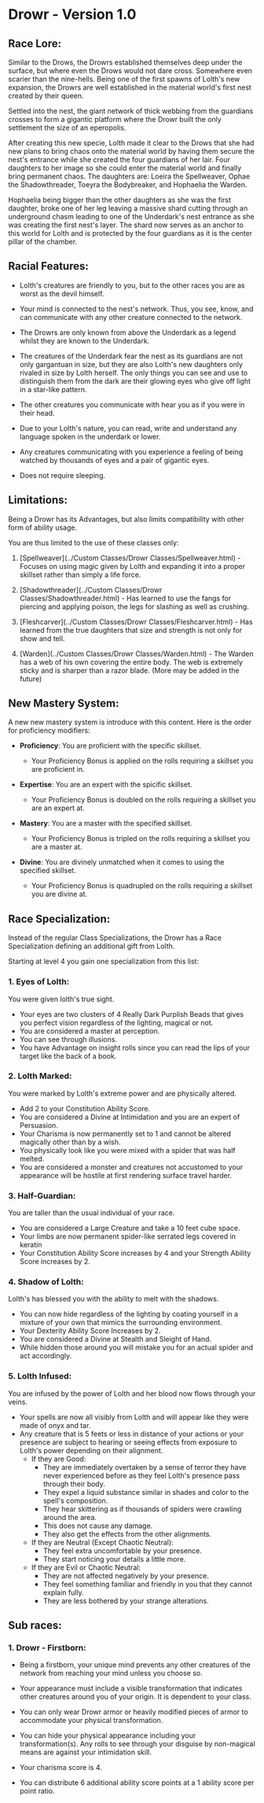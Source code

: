 # **Drowr** - Version **1.0**

## **Race Lore:**
Similar to the Drows, the Drowrs established themselves deep under the surface, but where even the Drows would not dare cross. Somewhere even scarier than the nine-hells.
Being one of the first spawns of Lolth's new expansion, the Drowrs are well
established in the material world's first nest created by their queen.

Settled into the nest, the giant network of thick webbing from the guardians crosses to
form a gigantic platform where the Drowr built the only settlement the size of an eperopolis.

After creating this new specie, Lolth made it clear to the Drows that she had new plans
to bring chaos onto the material world by having them secure the nest's entrance while
she created the four guardians of her lair. Four daughters to her image so she could
enter the material world and finally bring permanent chaos.
The daughters are: Loeira the Spellweaver, Ophae the Shadowthreader, Toeyra the Bodybreaker, and Hophaelia the Warden.

Hophaelia being bigger than the other daughters as she was the first daughter,
broke one of her leg leaving a massive shard cutting through an underground chasm leading
to one of the Underdark's nest entrance as she was creating the first nest's layer.
The shard now serves as an anchor to this world for Lolth and is protected by the four guardians as it is the center pillar of the chamber.


## **Racial Features:**

- Lolth's creatures are friendly to you, but to the other races you are as worst as the devil himself.

- Your mind is connected to the nest's network. Thus, you see, know, and can communicate with any other creature connected to the network.

- The Drowrs are only known from above the Underdark as a legend whilst they are known to the Underdark.

- The creatures of the Underdark fear the nest as its guardians are not only gargantuan in size, but they are also Lolth's new daughters only rivaled in size by Lolth herself. The only things you can see and use to distinguish them from the dark are their glowing eyes who give off light in a star-like pattern.

- The other creatures you communicate with hear you as if you were in their head.

- Due to your Lolth's nature, you can read, write and understand any language spoken in the underdark or lower.

- Any creatures communicating with you experience a feeling of being watched by thousands of eyes and a pair of gigantic eyes.

- Does not require sleeping.


## **Limitations:**

Being a Drowr has its Advantages, but also limits compatibility with other form of ability usage.

You are thus limited to the use of these classes only:
1. [Spellweaver](../Custom Classes/Drowr Classes/Spellweaver.html) - Focuses on using magic given by Lolth and expanding it into a proper skillset rather than simply a life force.

2. [Shadowthreader](../Custom Classes/Drowr Classes/Shadowthreader.html) - Has learned to use the fangs for piercing and applying poison, the legs for slashing as well as crushing.

3. [Fleshcarver](../Custom Classes/Drowr Classes/Fleshcarver.html) - Has learned from the true daughters that size and strength is not only for show and tell.

4. [Warden](../Custom Classes/Drowr Classes/Warden.html) - The Warden has a web of his own covering the entire body.
The web is extremely sticky and is sharper than a razor blade.
(More may be added in the future)


## **New Mastery System:**
A new new mastery system is introduce with this content.
Here is the order for proficiency modifiers:
- **Proficiency**: You are proficient with the specific skillset.
  - Your Proficiency Bonus is applied on the rolls requiring a skillset you are proficient in.

- **Expertise**: You are an expert with the spicific skillset.
  - Your Proficiency Bonus is doubled on the rolls requiring a skillset you are an expert at.

- **Mastery**: You are a master with the specified skillset.
  - Your Proficiency Bonus is tripled on the rolls requiring a skillset you are a master at.

- **Divine**: You are divinely unmatched when it comes to using the specified skillset.
  - Your Proficiency Bonus is quadrupled on the rolls requiring a skillset you are divine at.


## **Race Specialization:**
Instead of the regular Class Specializations, the Drowr has a Race Specialization defining an additional gift from Lolth.

Starting at level 4 you gain one specialization from this list:

### **1. Eyes of Lolth:**
You were given lolth's true sight.
- Your eyes are two clusters of 4 Really Dark Purplish Beads that gives you perfect vision regardless of the lighting, magical or not.
- You are considered a master at perception.
- You can see through illusions.
- You have Advantage on insight rolls since you can read the lips of your target like the back of a book.

### **2. Lolth Marked:**
You were marked by Lolth's extreme power and are physically altered.
- Add 2 to your Constitution Ability Score.
- You are considered a Divine at Intimidation and you are an expert of Persuasion.
- Your Charisma is now permanently set to 1 and cannot be altered magically other than by a wish.
- You physically look like you were mixed with a spider that was half melted.
- You are considered a monster and creatures not accustomed to your appearance will be hostile at first rendering surface travel harder.

### **3. Half-Guardian:**
You are taller than the usual individual of your race.
- You are considered a Large Creature and take a 10 feet cube space.
- Your limbs are now permanent spider-like serrated legs covered in keratin
- Your Constitution Ability Score increases by 4 and your Strength Ability Score increases by 2.

### **4. Shadow of Lolth:**
Lolth's has blessed you with the ability to melt with the shadows.
- You can now hide regardless of the lighting by coating yourself in a mixture of your own that mimics the surrounding environment.
- Your Dexterity Ability Score Increases by 2.
- You are considered a Divine at Stealth and Sleight of Hand.
- While hidden those around you will mistake you for an actual spider and act accordingly.

### **5. Lolth Infused:**
You are infused by the power of Lolth and her blood now flows through your veins.
- Your spells are now all visibly from Lolth and will appear like they were made of onyx and tar.
- Any creature that is 5 feets or less in distance of your actions or your presence are subject to hearing or seeing effects from exposure to Lolth's power depending on their alignment.
  - If they are Good:
    - They are immediately overtaken by a sense of terror they have never experienced before as they feel Lolth's presence pass through their body.
    - They expel a liquid substance similar in shades and color to the spell's composition.
    - They hear skittering as if thousands of spiders were crawling around the area.
    - This does not cause any damage.
    - They also get the effects from the other alignments.
  - If they are Neutral (Except Chaotic Neutral):
    - They feel extra uncomfortable by your presence.
    - They start noticing your details a little more.
  - If they are Evil or Chaotic Neutral:
    - They are not affected negatively by your presence.
    - They feel something familiar and friendly in you that they cannot explain fully.
    - They are less bothered by your strange alterations.

## **Sub races:**

### **1. Drowr - Firstborn:**
- Being a firstborn, your unique mind prevents any other creatures of the network from reaching your mind unless you choose so.

- Your appearance must include a visible transformation that indicates other creatures around you of your origin. It is dependent to your class.

- You can only wear Drowr armor or heavily modified pieces of armor to accommodate your physical transformation.

- You can hide your physical appearance including your transformation(s). Any rolls to see through your disguise by non-magical means are against your intimidation skill.

- Your charisma score is 4.

- You can distribute 6 additional ability score points at a 1 ability score per point ratio.

